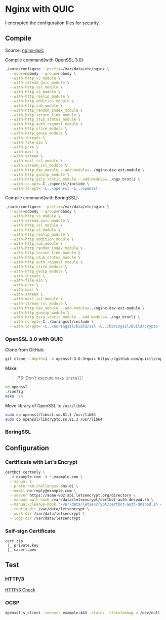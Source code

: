# Nginx with QUIC

I encrypted the configuration files for security.

## Compile

Source: [nginx-quic](https://hg.nginx.org/nginx-quic/shortlog/quic)

Compile command(with OpenSSL 3.0):
```bash
./auto/configure --prefix=/var/data/etc/nginx \
  --user=nobody --group=nobody \
  --with-http_v3_module \
  --with-stream_quic_module \
  --with-http_ssl_module \
  --with-http_v2_module \
  --with-http_realip_module \
  --with-http_addition_module \
  --with-http_sub_module \
  --with-http_random_index_module \
  --with-http_secure_link_module \
  --with-http_stub_status_module \
  --with-http_auth_request_module \
  --with-http_slice_module \
  --with-http_geoip_module \
  --with-threads \
  --with-file-aio \
  --with-pcre \
  --with-mail \
  --with-stream \
  --with-mail_ssl_module \
  --with-stream_ssl_module \
  --with-http_dav_module --add-module=../nginx-dav-ext-module \
  --with-http_gunzip_module \
  --with-http_gzip_static_module --add-module=../ngx_brotli \
  --with-cc-opt=-I../openssl/include \
  --with-ld-opt='-L../openssl -L../openssl'
```

Compile command(with BoringSSL):
```bash
./auto/configure --prefix=/var/data/etc/nginx \
  --user=nobody --group=nobody \
  --with-http_v3_module \
  --with-stream_quic_module \
  --with-http_ssl_module \
  --with-http_v2_module \
  --with-http_realip_module \
  --with-http_addition_module \
  --with-http_sub_module \
  --with-http_random_index_module \
  --with-http_secure_link_module \
  --with-http_stub_status_module \
  --with-http_auth_request_module \
  --with-http_slice_module \
  --with-http_geoip_module \
  --with-threads \
  --with-file-aio \
  --with-pcre \
  --with-mail \
  --with-stream \
  --with-mail_ssl_module \
  --with-stream_ssl_module \
  --with-http_dav_module --add-module=../nginx-dav-ext-module \
  --with-http_gunzip_module \
  --with-http_gzip_static_module --add-module=../ngx_brotli \
  --with-cc-opt=-I../boringssl/include \
  --with-ld-opt='-L../boringssl/build/ssl -L../boringssl/build/crypto'
```

### OpenSSL 3.0 with QUIC

Clone from GitHub:
```bash
git clone --depth=1 -b openssl-3.0.3+quic https://github.com/quictls/openssl
```

Make:

> PS: Don't execute `make install`!

```bash
cd openssl
./config
make -j4
```

Move library of OpenSSL to `/usr/lib64`:
```bash
sudo cp openssl/libssl.so.81.3 /usr/lib64 
sudo cp openssl/libcrypto.so.81.3 /usr/lib64 
```

### BoringSSL

## Configuration

### Certificate with Let's Encrypt


```bash
certbot certonly \
  -d example.com -d *.example.com \
  --manual \
  --preferred-challenges dns-01 \
  --email no-reply@example.com \
  --server https://acme-v02.api.letsencrypt.org/directory \
  --manual-auth-hook /var/data/letsencrypt/certbot-auth-dnspod.sh \
  --manual-cleanup-hook "/var/data/letsencrypt/certbot-auth-dnspod.sh clean" \
  --config-dir /var/data/letsencrypt \
  --work-dir /var/data/letsencrypt \
  --logs-dir /var/data/letsencrypt
```

### Self-sign Certificate

```
cert.zip
 |_ private.key
 |_ cacert.pem
```

## Test

### HTTP/3

[HTTP/3 Check](https://www.http3check.net/)

### OCSP

```bash
openssl s_client -connect example:443 -status -tlsextdebug < /dev/null 2>&1 | grep "OCSP response"
```
